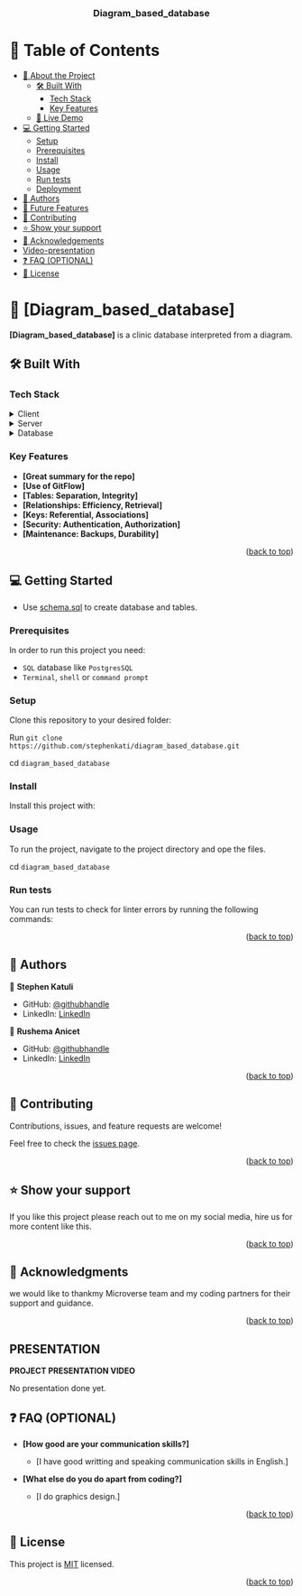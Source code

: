<!--
HOW TO USE:
This is an example of how you may give instructions on setting up your project locally.

Modify this file to match your project and remove sections that don't apply.

REQUIRED SECTIONS:
-Project description
- Table of Contents
- About the Project
  - Built With
  - Live Demo
- Getting Started
- Authors
- Future Features
- Contributing
- Show your support
- Acknowledgements
- License

OPTIONAL SECTIONS:
- FAQ

After you're finished please remove all the comments and instructions!
-->

<div align="center">
  <!-- You are encouraged to replace this logo with your own! Otherwise you can also remove it. -->
 
  <br/>

  <h3><b>Diagram_based_database</b></h3>

</div>


# 📗 Table of Contents

- [📖 About the Project](#about-project)
  - [🛠 Built With](#built-with)
    - [Tech Stack](#tech-stack)
    - [Key Features](#key-features)
  - [🚀 Live Demo](#live-demo)
- [💻 Getting Started](#getting-started)
  - [Setup](#setup)
  - [Prerequisites](#prerequisites)
  - [Install](#install)
  - [Usage](#usage)
  - [Run tests](#run-tests)
  - [Deployment](#triangular_flag_on_post-deployment)
- [👥 Authors](#authors)
- [🔭 Future Features](#future-features)
- [🤝 Contributing](#contributing)
- [⭐️ Show your support](#support)
- [🙏 Acknowledgements](#acknowledgements)
- [Video-presentation](#presentation)
- [❓ FAQ (OPTIONAL)](#faq)
- [📝 License](#license)


# 📖 [Diagram_based_database]


 **[Diagram_based_database]** is a clinic database interpreted from a diagram.


## 🛠 Built With <a name="built-with"></a>

### Tech Stack <a name="tech-stack"></a>



<details>
  <summary>Client</summary>
  <ul>
  <li><a href="#"></a></li>
  </ul>
</details>

<details>
  <summary>Server</summary>
  <ul>
  </ul>
</details>

<details>
<summary>Database</summary>
  <ul>
    <li><a href="#">PostgresSQL</a></li>
  </ul>
</details>


### Key Features <a name="key-features"></a>

- **[Great summary for the repo]**
- **[Use of GitFlow]**
- **[Tables: Separation, Integrity]**
- **[Relationships: Efficiency, Retrieval]**
- **[Keys: Referential, Associations]**
- **[Security: Authentication, Authorization]**
- **[Maintenance: Backups, Durability]**

<p align="right">(<a href="#readme-top">back to top</a>)</p>


## 💻 Getting Started <a name="getting-started"></a>

- Use [schema.sql](/schema_based_on_diagram.sql) to create database and tables.


### Prerequisites

In order to run this project you need:

- `SQL` database like `PostgresSQL`
- `Terminal`, `shell` or `command prompt`


### Setup

Clone this repository to your desired folder:

Run `git clone https://github.com/stephenkati/diagram_based_database.git`

cd `diagram_based_database` 

### Install

Install this project with:

### Usage

To run the project, navigate to the project directory and ope the files.

cd `diagram_based_database` 


### Run tests

You can run tests to check for linter errors by running the following commands:

<p align="right">(<a href="#readme-top">back to top</a>)</p>

## 👥 Authors <a name="authors"></a>


👤 **Stephen Katuli**

- GitHub: [@githubhandle](https://github.com/stephenkati)
- LinkedIn: [LinkedIn](https://www.linkedin.com/in/stephen-katuli/)

👤 **Rushema Anicet**

- GitHub: [@githubhandle](https://github.com/rushemaa)
- LinkedIn: [LinkedIn](https://www.linkedin.com/in/rushemaa/)

<p align="right">(<a href="#readme-top">back to top</a>)</p>

## 🤝 Contributing <a name="contributing"></a>

Contributions, issues, and feature requests are welcome!

Feel free to check the [issues page](https://github.com/stephenkati/diagram_based_database/issues).

<p align="right">(<a href="#readme-top">back to top</a>)</p>


## ⭐️ Show your support <a name="support"></a>

If you like this project please reach out to me on my social media, hire us for more content like this.

<p align="right">(<a href="#readme-top">back to top</a>)</p>


## 🙏 Acknowledgments <a name="acknowledgements"></a>

we would like to thankmy Microverse team and my coding partners for their support and guidance.

<p align="right">(<a href="#readme-top">back to top</a>)</p>



##  PRESENTATION  <a name="presentation"></a>

**PROJECT PRESENTATION VIDEO**

No presentation done yet.



## ❓ FAQ (OPTIONAL) <a name="faq"></a>

- **[How good are your communication skills?]**

  - [I have good writting and speaking communication skills in English.]

- **[What else do you do apart from coding?]**

  - [I do graphics design.]

<p align="right">(<a href="#readme-top">back to top</a>)</p>


## 📝 License <a name="license"></a>

This project is [MIT](/LICENSE) licensed.


<p align="right">(<a href="#readme-top">back to top</a>)</p>
